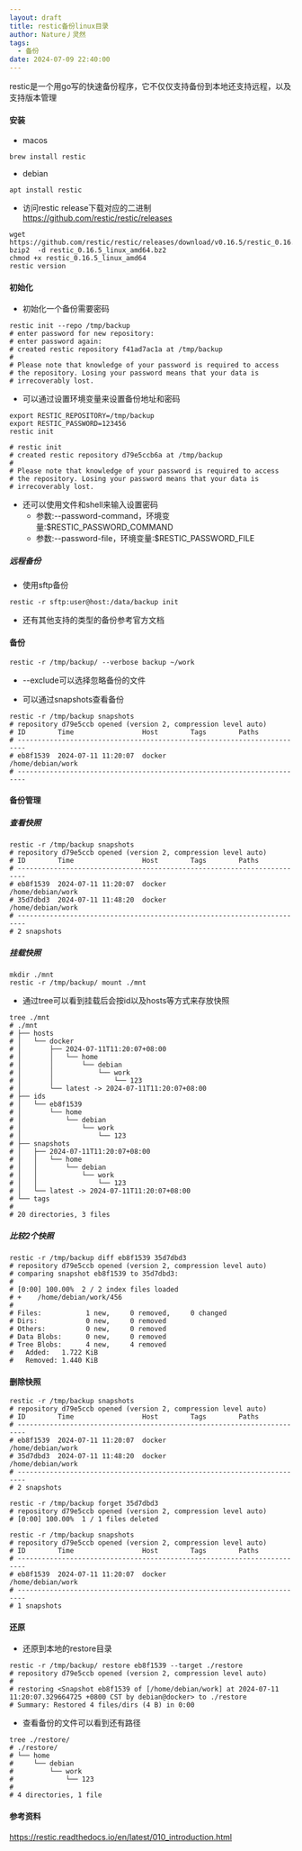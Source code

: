 ```yaml
---
layout: draft
title: restic备份linux目录
author: Nature丿灵然
tags:
  - 备份
date: 2024-07-09 22:40:00
---
```

restic是一个用go写的快速备份程序，它不仅仅支持备份到本地还支持远程，以及支持版本管理

<!--more-->

#### 安装

- macos

```shell
brew install restic
```

- debian

```shel
apt install restic
```

- 访问restic release下载对应的二进制<https://github.com/restic/restic/releases>

```shell
wget https://github.com/restic/restic/releases/download/v0.16.5/restic_0.16.5_linux_amd64.bz2
bzip2  -d restic_0.16.5_linux_amd64.bz2
chmod +x restic_0.16.5_linux_amd64
restic version
```

#### 初始化

- 初始化一个备份需要密码

```shell
restic init --repo /tmp/backup
# enter password for new repository:
# enter password again:
# created restic repository f41ad7ac1a at /tmp/backup
# 
# Please note that knowledge of your password is required to access
# the repository. Losing your password means that your data is
# irrecoverably lost.
```

- 可以通过设置环境变量来设置备份地址和密码

```shell
export RESTIC_REPOSITORY=/tmp/backup
export RESTIC_PASSWORD=123456
restic init

# restic init
# created restic repository d79e5ccb6a at /tmp/backup
# 
# Please note that knowledge of your password is required to access
# the repository. Losing your password means that your data is
# irrecoverably lost.
```

- 还可以使用文件和shell来输入设置密码
  - 参数:--password-command，环境变量:$RESTIC_PASSWORD_COMMAND
  - 参数:--password-file，环境变量:$RESTIC_PASSWORD_FILE

##### 远程备份

- 使用sftp备份

```shell
restic -r sftp:user@host:/data/backup init
```

- 还有其他支持的类型的备份参考官方文档

#### 备份

```shell
restic -r /tmp/backup/ --verbose backup ~/work
```

- --exclude可以选择忽略备份的文件

- 可以通过snapshots查看备份

```shell
restic -r /tmp/backup snapshots
# repository d79e5ccb opened (version 2, compression level auto)
# ID        Time                 Host        Tags        Paths
# ------------------------------------------------------------------------
# eb8f1539  2024-07-11 11:20:07  docker                  /home/debian/work
# ------------------------------------------------------------------------
```

#### 备份管理

##### 查看快照

```shell
restic -r /tmp/backup snapshots
# repository d79e5ccb opened (version 2, compression level auto)
# ID        Time                 Host        Tags        Paths
# ------------------------------------------------------------------------
# eb8f1539  2024-07-11 11:20:07  docker                  /home/debian/work
# 35d7dbd3  2024-07-11 11:48:20  docker                  /home/debian/work
# ------------------------------------------------------------------------
# 2 snapshots
```

##### 挂载快照

```shell
mkdir ./mnt
restic -r /tmp/backup/ mount ./mnt
```

- 通过tree可以看到挂载后会按id以及hosts等方式来存放快照

```shell
tree ./mnt
# ./mnt
# ├── hosts
# │   └── docker
# │       ├── 2024-07-11T11:20:07+08:00
# │       │   └── home
# │       │       └── debian
# │       │           └── work
# │       │               └── 123
# │       └── latest -> 2024-07-11T11:20:07+08:00
# ├── ids
# │   └── eb8f1539
# │       └── home
# │           └── debian
# │               └── work
# │                   └── 123
# ├── snapshots
# │   ├── 2024-07-11T11:20:07+08:00
# │   │   └── home
# │   │       └── debian
# │   │           └── work
# │   │               └── 123
# │   └── latest -> 2024-07-11T11:20:07+08:00
# └── tags
# 
# 20 directories, 3 files
```

##### 比较2个快照

```shell
restic -r /tmp/backup diff eb8f1539 35d7dbd3
# repository d79e5ccb opened (version 2, compression level auto)
# comparing snapshot eb8f1539 to 35d7dbd3:
# 
# [0:00] 100.00%  2 / 2 index files loaded
# +    /home/debian/work/456
# 
# Files:           1 new,     0 removed,     0 changed
# Dirs:            0 new,     0 removed
# Others:          0 new,     0 removed
# Data Blobs:      0 new,     0 removed
# Tree Blobs:      4 new,     4 removed
#   Added:   1.722 KiB
#   Removed: 1.440 KiB
```

#### 删除快照

```shell
restic -r /tmp/backup snapshots
# repository d79e5ccb opened (version 2, compression level auto)
# ID        Time                 Host        Tags        Paths
# ------------------------------------------------------------------------
# eb8f1539  2024-07-11 11:20:07  docker                  /home/debian/work
# 35d7dbd3  2024-07-11 11:48:20  docker                  /home/debian/work
# ------------------------------------------------------------------------
# 2 snapshots

restic -r /tmp/backup forget 35d7dbd3
# repository d79e5ccb opened (version 2, compression level auto)
# [0:00] 100.00%  1 / 1 files deleted

restic -r /tmp/backup snapshots
# repository d79e5ccb opened (version 2, compression level auto)
# ID        Time                 Host        Tags        Paths
# ------------------------------------------------------------------------
# eb8f1539  2024-07-11 11:20:07  docker                  /home/debian/work
# ------------------------------------------------------------------------
# 1 snapshots
```

#### 还原

- 还原到本地的restore目录

```shell
restic -r /tmp/backup/ restore eb8f1539 --target ./restore
# repository d79e5ccb opened (version 2, compression level auto)
# 
# restoring <Snapshot eb8f1539 of [/home/debian/work] at 2024-07-11 11:20:07.329664725 +0800 CST by debian@docker> to ./restore
# Summary: Restored 4 files/dirs (4 B) in 0:00
```

- 查看备份的文件可以看到还有路径

```shell
tree ./restore/
# ./restore/
# └── home
#     └── debian
#         └── work
#             └── 123
# 
# 4 directories, 1 file
```

#### 参考资料

<https://restic.readthedocs.io/en/latest/010_introduction.html>
